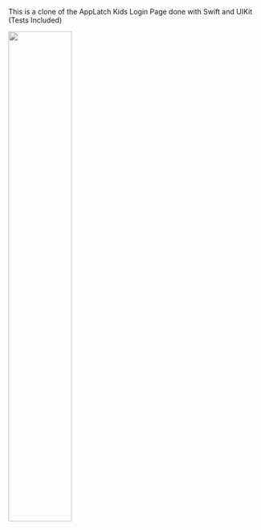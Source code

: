 This is a clone of the AppLatch Kids Login Page done with Swift and UIKit (Tests Included)

<img src="https://github.com/user-attachments/assets/3e612cc5-4666-4965-87f0-da428607d1d8" width="50%" height="50%">

